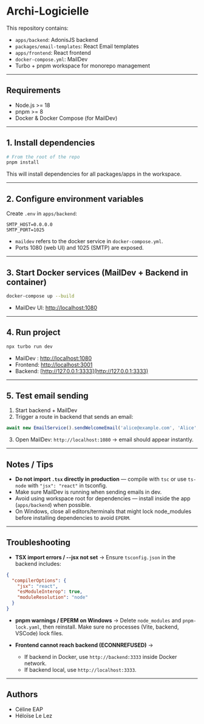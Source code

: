 # Archi-Logicielle

This repository contains:

* `apps/backend`: AdonisJS backend
* `packages/email-templates`: React Email templates
* `apps/frontend`: React frontend
* `docker-compose.yml`: MailDev
* Turbo + pnpm workspace for monorepo management

---

## Requirements

* Node.js >= 18
* pnpm >= 8
* Docker & Docker Compose (for MailDev)

---

## 1. Install dependencies

```bash
# From the root of the repo
pnpm install
```

This will install dependencies for all packages/apps in the workspace.

---

## 2. Configure environment variables

Create `.env` in `apps/backend`:

```env
SMTP_HOST=0.0.0.0
SMTP_PORT=1025
```

* `maildev` refers to the docker service in `docker-compose.yml`.
* Ports 1080 (web UI) and 1025 (SMTP) are exposed.

---

## 3. Start Docker services (MailDev + Backend in container)

```bash
docker-compose up --build
```

* MailDev UI: [http://localhost:1080](http://localhost:1080)

---

## 4. Run project

```bash
npx turbo run dev
```

* MailDev : [http://localhost:1080](http://localhost:1080)
* Frontend: [http://localhost:3001](http://localhost:3001)
* Backend: [http://127.0.0.1:3333](http://127.0.0.1:3333)

---

## 5. Test email sending

1. Start backend + MailDev
2. Trigger a route in backend that sends an email:

```ts
await new EmailService().sendWelcomeEmail('alice@example.com', 'Alice', 'https://example.com/verify')
```

3. Open MailDev: `http://localhost:1080` → email should appear instantly.

---

## Notes / Tips

* **Do not import `.tsx` directly in production** — compile with `tsc` or use `ts-node` with `"jsx": "react"` in tsconfig.
* Make sure MailDev is running when sending emails in dev.
* Avoid using workspace root for dependencies — install inside the app (`apps/backend`) when possible.
* On Windows, close all editors/terminals that might lock node\_modules before installing dependencies to avoid `EPERM`.

---

## Troubleshooting

* **TSX import errors / --jsx not set** → Ensure `tsconfig.json` in the backend includes:

```json
{
  "compilerOptions": {
    "jsx": "react",
    "esModuleInterop": true,
    "moduleResolution": "node"
  }
}
```

* **pnpm warnings / EPERM on Windows** → Delete `node_modules` and `pnpm-lock.yaml`, then reinstall. Make sure no processes (Vite, backend, VSCode) lock files.

* **Frontend cannot reach backend (ECONNREFUSED)** →

    * If backend in Docker, use `http://backend:3333` inside Docker network.
    * If backend local, use `http://localhost:3333`.

---

## Authors

- Céline EAP
- Héloïse Le Lez